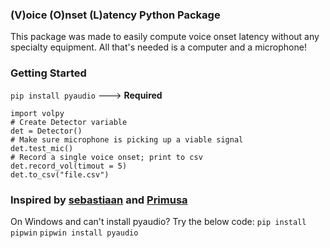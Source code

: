 ### (V)oice (O)nset (L)atency Python Package
This package was made to easily compute voice onset latency without any specialty equipment. All that's needed is a computer and a microphone!


### Getting Started
`pip install pyaudio`  --->  **Required**

    import volpy
    # Create Detector variable
    det = Detector()
    # Make sure microphone is picking up a viable signal
    det.test_mic()
    # Record a single voice onset; print to csv
    det.record_vol(timout = 5)
    det.to_csv("file.csv")

### Inspired by [sebastiaan](https://forum.cogsci.nl/index.php?p=/discussion/1772/) and [Primusa](https://stackoverflow.com/questions/18406570/python-record-audio-on-detected-sound)

On Windows and can't install pyaudio? Try the below code:
    `pip install pipwin`
    `pipwin install pyaudio`